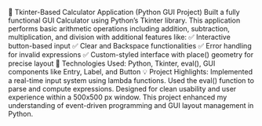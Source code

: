 🧮 Tkinter-Based Calculator Application (Python GUI Project)
Built a fully functional GUI Calculator using Python’s Tkinter library. This application performs basic arithmetic operations including addition, subtraction, multiplication, and division with additional features like:
✅ Interactive button-based input
✅ Clear and Backspace functionalities
✅ Error handling for invalid expressions
✅ Custom-styled interface with place() geometry for precise layout
🔧 Technologies Used:
Python, Tkinter, eval(), GUI components like Entry, Label, and Button
💡 Project Highlights:
Implemented a real-time input system using lambda functions.
Used the eval() function to parse and compute expressions.
Designed for clean usability and user experience within a 500x500 px window.
This project enhanced my understanding of event-driven programming and GUI layout management in Python.


